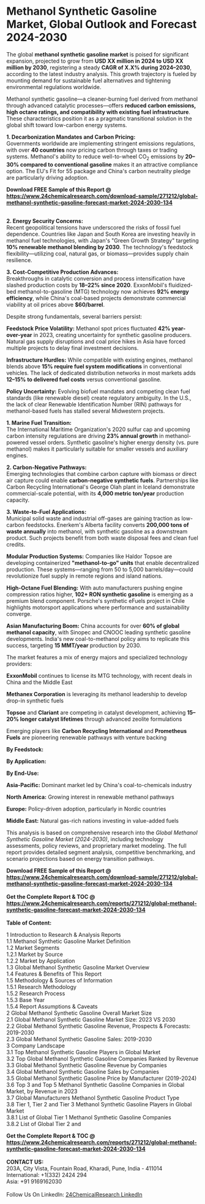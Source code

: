 <h1>Methanol Synthetic Gasoline Market, Global Outlook and Forecast 2024-2030</h1><p>The global <strong>methanol synthetic gasoline market</strong> is poised for significant expansion, projected to grow from <strong>USD XX million in 2024 to USD XX million by 2030</strong>, registering a steady <strong>CAGR of X.X% during 2024–2030</strong>, according to the latest industry analysis. This growth trajectory is fueled by mounting demand for sustainable fuel alternatives and tightening environmental regulations worldwide.</p><p>Methanol synthetic gasoline—a cleaner-burning fuel derived from methanol through advanced catalytic processes—offers <strong>reduced carbon emissions, high octane ratings, and compatibility with existing fuel infrastructure</strong>. These characteristics position it as a pragmatic transitional solution in the global shift toward low-carbon energy systems.</p><p><strong>1. Decarbonization Mandates and Carbon Pricing:</strong><br>
Governments worldwide are implementing stringent emissions regulations, with over <strong>40 countries</strong> now pricing carbon through taxes or trading systems. Methanol's ability to reduce well-to-wheel CO<sub>2</sub> emissions by <strong>20–30% compared to conventional gasoline</strong> makes it an attractive compliance option. The EU's Fit for 55 package and China's carbon neutrality pledge are particularly driving adoption.</p><div><b>Download FREE Sample of this Report @ 
            <a href="https://www.24chemicalresearch.com/download-sample/271212/global-methanol-synthetic-gasoline-forecast-market-2024-2030-134">
            https://www.24chemicalresearch.com/download-sample/271212/global-methanol-synthetic-gasoline-forecast-market-2024-2030-134</a></b></div><br><p><strong>2. Energy Security Concerns:</strong><br>
Recent geopolitical tensions have underscored the risks of fossil fuel dependence. Countries like Japan and South Korea are investing heavily in methanol fuel technologies, with Japan's "Green Growth Strategy" targeting <strong>10% renewable methanol blending by 2030</strong>. The technology's feedstock flexibility—utilizing coal, natural gas, or biomass—provides supply chain resilience.</p><p><strong>3. Cost-Competitive Production Advances:</strong><br>
Breakthroughs in catalytic conversion and process intensification have slashed production costs by <strong>18–22% since 2020</strong>. ExxonMobil's fluidized-bed methanol-to-gasoline (MTG) technology now achieves <strong>92% energy efficiency</strong>, while China's coal-based projects demonstrate commercial viability at oil prices above <strong>$60/barrel</strong>.</p><p>Despite strong fundamentals, several barriers persist:</p><p><strong>Feedstock Price Volatility:</strong> Methanol spot prices fluctuated <strong>42% year-over-year</strong> in 2023, creating uncertainty for synthetic gasoline producers. Natural gas supply disruptions and coal price hikes in Asia have forced multiple projects to delay final investment decisions.</p><p><strong>Infrastructure Hurdles:</strong> While compatible with existing engines, methanol blends above <strong>15% require fuel system modifications</strong> in conventional vehicles. The lack of dedicated distribution networks in most markets adds <strong>12–15% to delivered fuel costs</strong> versus conventional gasoline.</p><p><strong>Policy Uncertainty:</strong> Evolving biofuel mandates and competing clean fuel standards (like renewable diesel) create regulatory ambiguity. In the U.S., the lack of clear Renewable Identification Number (RIN) pathways for methanol-based fuels has stalled several Midwestern projects.</p><p><strong>1. Marine Fuel Transition:</strong><br>
The International Maritime Organization's 2020 sulfur cap and upcoming carbon intensity regulations are driving <strong>23% annual growth</strong> in methanol-powered vessel orders. Synthetic gasoline's higher energy density (vs. pure methanol) makes it particularly suitable for smaller vessels and auxiliary engines.</p><p><strong>2. Carbon-Negative Pathways:</strong><br>
Emerging technologies that combine carbon capture with biomass or direct air capture could enable <strong>carbon-negative synthetic fuels</strong>. Partnerships like Carbon Recycling International's George Olah plant in Iceland demonstrate commercial-scale potential, with its <strong>4,000 metric ton/year</strong> production capacity.</p><p><strong>3. Waste-to-Fuel Applications:</strong><br>
Municipal solid waste and industrial off-gases are gaining traction as low-carbon feedstocks. Enerkem's Alberta facility converts <strong>200,000 tons of waste annually</strong> into methanol, with synthetic gasoline as a downstream product. Such projects benefit from both waste disposal fees and clean fuel credits.</p><p><strong>Modular Production Systems:</strong> Companies like Haldor Topsoe are developing containerized <strong>"methanol-to-go" units</strong> that enable decentralized production. These systems—ranging from 50 to 5,000 barrels/day—could revolutionize fuel supply in remote regions and island nations.</p><p><strong>High-Octane Fuel Blending:</strong> With auto manufacturers pushing engine compression ratios higher, <strong>102+ RON synthetic gasoline</strong> is emerging as a premium blend component. Porsche's synthetic eFuels project in Chile highlights motorsport applications where performance and sustainability converge.</p><p><strong>Asian Manufacturing Boom:</strong> China accounts for over <strong>60% of global methanol capacity</strong>, with Sinopec and CNOOC leading synthetic gasoline developments. India's new coal-to-methanol policy aims to replicate this success, targeting <strong>15 MMT/year</strong> production by 2030.</p><p>The market features a mix of energy majors and specialized technology providers:</p><p><strong>ExxonMobil</strong> continues to license its MTG technology, with recent deals in China and the Middle East</p><p><strong>Methanex Corporation</strong> is leveraging its methanol leadership to develop drop-in synthetic fuels</p><p><strong>Topsoe</strong> and <strong>Clariant</strong> are competing in catalyst development, achieving <strong>15–20% longer catalyst lifetimes</strong> through advanced zeolite formulations</p><p>Emerging players like <strong>Carbon Recycling International</strong> and <strong>Prometheus Fuels</strong> are pioneering renewable pathways with venture backing</p><p><strong>By Feedstock:</strong></p><p><strong>By Application:</strong></p><p><strong>By End-Use:</strong></p><p><strong>Asia-Pacific:</strong> Dominant market led by China's coal-to-chemicals industry</p><p><strong>North America:</strong> Growing interest in renewable methanol pathways</p><p><strong>Europe:</strong> Policy-driven adoption, particularly in Nordic countries</p><p><strong>Middle East:</strong> Natural gas-rich nations investing in value-added fuels</p><p>This analysis is based on comprehensive research into the <em>Global Methanol Synthetic Gasoline Market (2024-2030)</em>, including technology assessments, policy reviews, and proprietary market modeling. The full report provides detailed segment analysis, competitive benchmarking, and scenario projections based on energy transition pathways.</p><div><b>Download FREE Sample of this Report @ 
            <a href="https://www.24chemicalresearch.com/download-sample/271212/global-methanol-synthetic-gasoline-forecast-market-2024-2030-134">
            https://www.24chemicalresearch.com/download-sample/271212/global-methanol-synthetic-gasoline-forecast-market-2024-2030-134</a></b></div><br><div><b>Get the Complete Report & TOC @ 
            <a href="https://www.24chemicalresearch.com/reports/271212/global-methanol-synthetic-gasoline-forecast-market-2024-2030-134">
            https://www.24chemicalresearch.com/reports/271212/global-methanol-synthetic-gasoline-forecast-market-2024-2030-134</a></b></div><br>
            <b>Table of Content:</b><p>1 Introduction to Research & Analysis Reports<br />
    1.1 Methanol Synthetic Gasoline Market Definition<br />
    1.2 Market Segments<br />
        1.2.1 Market by Source<br />
        1.2.2 Market by Application<br />
    1.3 Global Methanol Synthetic Gasoline Market Overview<br />
    1.4 Features & Benefits of This Report<br />
    1.5 Methodology & Sources of Information<br />
        1.5.1 Research Methodology<br />
        1.5.2 Research Process<br />
        1.5.3 Base Year<br />
        1.5.4 Report Assumptions & Caveats<br />
2 Global Methanol Synthetic Gasoline Overall Market Size<br />
    2.1 Global Methanol Synthetic Gasoline Market Size: 2023 VS 2030<br />
    2.2 Global Methanol Synthetic Gasoline Revenue, Prospects & Forecasts: 2019-2030<br />
    2.3 Global Methanol Synthetic Gasoline Sales: 2019-2030<br />
3 Company Landscape<br />
    3.1 Top Methanol Synthetic Gasoline Players in Global Market<br />
    3.2 Top Global Methanol Synthetic Gasoline Companies Ranked by Revenue<br />
    3.3 Global Methanol Synthetic Gasoline Revenue by Companies<br />
    3.4 Global Methanol Synthetic Gasoline Sales by Companies<br />
    3.5 Global Methanol Synthetic Gasoline Price by Manufacturer (2019-2024)<br />
    3.6 Top 3 and Top 5 Methanol Synthetic Gasoline Companies in Global Market, by Revenue in 2023<br />
    3.7 Global Manufacturers Methanol Synthetic Gasoline Product Type<br />
    3.8 Tier 1, Tier 2 and Tier 3 Methanol Synthetic Gasoline Players in Global Market<br />
        3.8.1 List of Global Tier 1 Methanol Synthetic Gasoline Companies<br />
        3.8.2 List of Global Tier 2 and</p><div><b>Get the Complete Report & TOC @ 
            <a href="https://www.24chemicalresearch.com/reports/271212/global-methanol-synthetic-gasoline-forecast-market-2024-2030-134">
            https://www.24chemicalresearch.com/reports/271212/global-methanol-synthetic-gasoline-forecast-market-2024-2030-134</a></b></div><br><b>CONTACT US:</b><br>
            203A, City Vista, Fountain Road, Kharadi, Pune, India - 411014<br>
            International: +1(332) 2424 294<br>
            Asia: +91 9169162030 <br><br>
            Follow Us On LinkedIn: <a href="https://www.linkedin.com/company/24chemicalresearch/">24ChemicalResearch LinkedIn</a>
